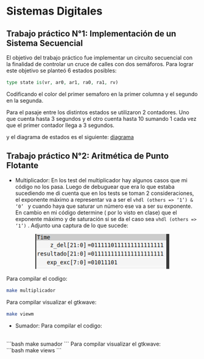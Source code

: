 # Sistemas Digitales
Trabajo práctico N°1: Implementación de un Sistema Secuencial
----
El objetivo del trabajo práctico fue implementar un circuito secuencial con la finalidad de controlar un cruce de calles con dos semáforos. Para lograr este objetivo se planteó 6 estados posibles:

```vhdl
type state is(vr, ar0, ar1, ra0, ra1, rv)
```
Codificando el color del primer semaforo en la primer columna y el segundo en la segunda.

Para el pasaje entre los distintos estados se utilizaron 2 contadores. Uno que cuenta hasta 3 segundos y el otro cuenta hasta 10 sumando 1 cada vez que el primer contador llega a 3 segundos. 

y el diagrama de estados es el siguiente: [diagrama](https://www.canva.com/design/DAGS_wTfiOU/q404G--gAez69Ve8bOcunA/edit?utm_content=DAGS_wTfiOU&utm_campaign=designshare&utm_medium=link2&utm_source=sharebutton)


Trabajo práctico N°2: Aritmética de Punto Flotante
----

- Multiplicador: En los test del multiplicador hay algunos casos que mi código no los pasa. Luego de debuguear que era lo que estaba sucediendo me di cuenta que en los tests se toman 2 consideraciones, el exponente máximo a representar va a ser el ```vhdl (others => ‘1’) & ‘0’ ``` y cuando haya que saturar un número ese va a ser su exponente. En cambio en mi código determine ( por lo visto en clase) que el exponente máximo y de saturación si se da el caso sea ```vhdl (others => ‘1’)``` . Adjunto una captura de lo que sucede:

<div align="center">
    <img width="70%" src="img/multiplicador_test_problema.png">
</div> 

Para compilar el codigo:
</br>
```bash
make multiplicador
```
Para compilar visualizar el gtkwave:
</br>
```bash
make viewm
```

- Sumador: 
Para compilar el codigo:
</br>
```bash
make sumador
```
Para compilar visualizar el gtkwave:
</br>
```bash
make views
```
